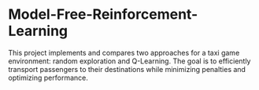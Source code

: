 # Model-Free-Reinforcement-Learning
This project implements and compares two approaches for a taxi game environment: random exploration and Q-Learning. The goal is to efficiently transport passengers to their destinations while minimizing penalties and optimizing performance.
